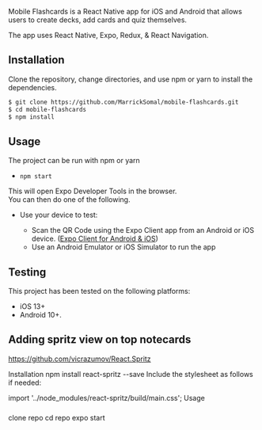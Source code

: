 Mobile Flashcards is a React Native app for iOS and Android that allows users to create decks, add cards and quiz themselves.

The app uses React Native, Expo, Redux, & React Navigation.

## Installation

Clone the repository, change directories, and use npm or yarn to install the dependencies.

```bash
$ git clone https://github.com/MarrickSomal/mobile-flashcards.git
$ cd mobile-flashcards
$ npm install
```

## Usage

The project can be run with npm or yarn

- `npm start`

This will open Expo Developer Tools in the browser.  
You can then do one of the following.

- Use your device to test:

    - Scan the QR Code using the Expo Client app from an Android or iOS device.
    ([Expo Client for Android & iOS](https://expo.io/tools#client))
    - Use an Android Emulator or iOS Simulator to run the app

## Testing

This project has been tested on the following platforms:

- iOS 13+
- Android 10+.

## Adding spritz view on top notecards
https://github.com/vicrazumov/React.Spritz

Installation
npm install react-spritz --save
Include the stylesheet as follows if needed:

import '../node_modules/react-spritz/build/main.css';
Usage
<ReactSpritz
  text="Hi, this is React Spritz. Let's play!"
  wpm={400}
  playing
/>

#####
clone repo
cd repo
expo start
